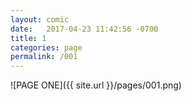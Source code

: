 ```yaml
---
layout: comic
date:   2017-04-23 11:42:56 -0700
title: 1
categories: page
permalink: /001
---
```

![PAGE ONE]({{ site.url }}/pages/001.png)
